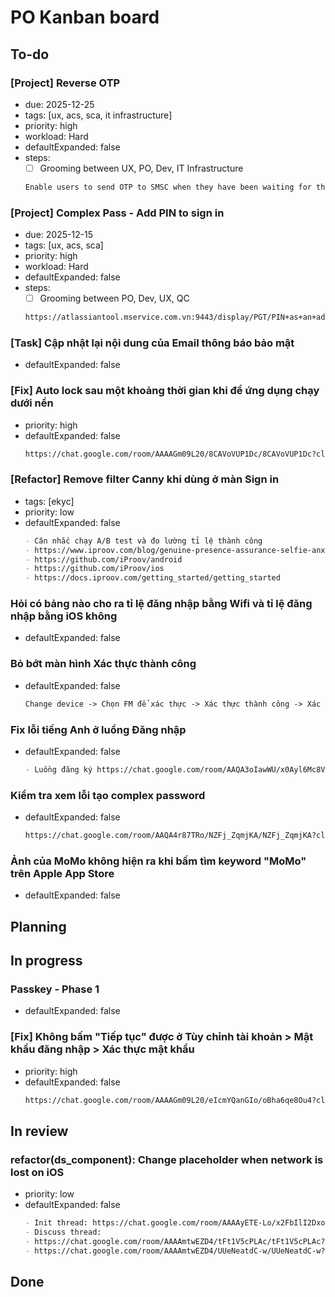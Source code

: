# PO Kanban board

## To-do

### [Project] Reverse OTP

  - due: 2025-12-25
  - tags: [ux, acs, sca, it infrastructure]
  - priority: high
  - workload: Hard
  - defaultExpanded: false
  - steps:
      - [ ] Grooming between UX, PO, Dev, IT Infrastructure
    ```md
    Enable users to send OTP to SMSC when they have been waiting for the SMS OTP or Voice OTP for too long
    ```

### [Project] Complex Pass - Add PIN to sign in

  - due: 2025-12-15
  - tags: [ux, acs, sca]
  - priority: high
  - workload: Hard
  - defaultExpanded: false
  - steps:
      - [ ] Grooming between PO, Dev, UX, QC
    ```md
    https://atlassiantool.mservice.com.vn:9443/display/PGT/PIN+as+an+additional+sign-in+method+for+Password+users
    ```

### [Task] Cập nhật lại nội dung của Email thông báo bảo mật

  - defaultExpanded: false

### [Fix] Auto lock sau một khoảng thời gian khi để ứng dụng chạy dưới nền

  - priority: high
  - defaultExpanded: false
    ```md
    https://chat.google.com/room/AAAAGm09L20/8CAVoVUP1Dc/8CAVoVUP1Dc?cls=10
    ```

### [Refactor] Remove filter Canny khi dùng ở màn Sign in

  - tags: [ekyc]
  - priority: low
  - defaultExpanded: false
    ```md
    - Cân nhắc chạy A/B test và đo lường tỉ lệ thành công
    - https://www.iproov.com/blog/genuine-presence-assurance-selfie-anxiety
    - https://github.com/iProov/android
    - https://github.com/iProov/ios
    - https://docs.iproov.com/getting_started/getting_started
    ```

### Hỏi có bảng nào cho ra tỉ lệ đăng nhập bằng Wifi và tỉ lệ đăng nhập bằng iOS không

  - defaultExpanded: false

### Bỏ bớt màn hình Xác thực thành công

  - defaultExpanded: false
    ```md
    Change device -> Chọn FM để xác thực -> Xác thực thành công -> Xác thực thành công
    ```

### Fix lỗi tiếng Anh ở luồng Đăng nhập

  - defaultExpanded: false
    ```md
    - Luồng đăng ký https://chat.google.com/room/AAQA3oIawWU/x0Ayl6Mc8VI/x0Ayl6Mc8VI?cls=10`
    ```

### Kiểm tra xem lỗi tạo complex password

  - defaultExpanded: false
    ```md
    https://chat.google.com/room/AAQA4r87TRo/NZFj_ZqmjKA/NZFj_ZqmjKA?cls=10
    ```

### Ảnh của MoMo không hiện ra khi bấm tìm keyword "MoMo" trên Apple App Store

  - defaultExpanded: false

## Planning

## In progress

### Passkey - Phase 1

  - defaultExpanded: false

### [Fix]  Không bấm "Tiếp tục" được ở Tùy chỉnh tài khoản > Mật khẩu đăng nhập > Xác thực mật khẩu

  - priority: high
  - defaultExpanded: false
    ```md
    https://chat.google.com/room/AAAAGm09L20/eIcmYQanGIo/oBha6qe8Ou4?cls=10
    ```

## In review

### refactor(ds_component): Change placeholder when network is lost on iOS

  - priority: low
  - defaultExpanded: false
    ```md
    - Init thread: https://chat.google.com/room/AAAAyETE-Lo/x2FbIlI2Dxo/x2FbIlI2Dxo?cls=10
    - Discuss thread:
    - https://chat.google.com/room/AAAAmtwEZD4/tFt1V5cPLAc/tFt1V5cPLAc?cls=10
    - https://chat.google.com/room/AAAAmtwEZD4/UUeNeatdC-w/UUeNeatdC-w?cls=10
    ```

## Done

